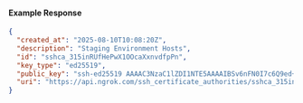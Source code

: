 <!-- Code generated for API Clients. DO NOT EDIT. -->

#### Example Response

```json
{
  "created_at": "2025-08-10T10:08:20Z",
  "description": "Staging Environment Hosts",
  "id": "sshca_315inRUfHePwX1OOcaXxnvdfpPn",
  "key_type": "ed25519",
  "public_key": "ssh-ed25519 AAAAC3NzaC1lZDI1NTE5AAAAIBSv6nFN0I7c6Q9ed+OFbWxrJeED/CNdTlD6k35d+O1k",
  "uri": "https://api.ngrok.com/ssh_certificate_authorities/sshca_315inRUfHePwX1OOcaXxnvdfpPn"
}
```
